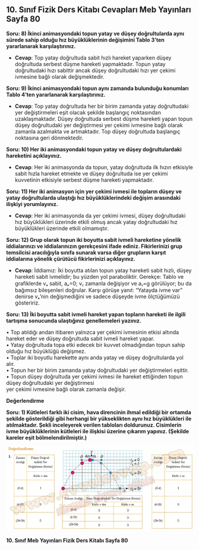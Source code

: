 ## 10. Sınıf Fizik Ders Kitabı Cevapları Meb Yayınları Sayfa 80

**Soru: 8) İkinci animasyondaki topun yatay ve düşey doğrultularda aynı sürede sahip olduğu hız büyüklüklerinin değişimini Tablo 3’ten yararlanarak karşılaştırınız.**

* **Cevap**: Top yatay doğrultuda sabit hızlı hareket yaparken düşey doğrultuda serbest düşme hareketi yapmaktadır. Topun yatay doğrultudaki hızı sabittir ancak düşey doğrultudaki hızı yer çekimi ivmesine bağlı olarak değişmektedir.

**Soru: 9) İkinci animasyondaki topun aynı zamanda bulunduğu konumları Tablo 4’ten yararlanarak karşılaştırınız.**

* **Cevap**: Top yatay doğrultuda her bir birim zamanda yatay doğrultudaki yer değiştirmeleri eşit olacak şekilde başlangıç noktasından uzaklaşmaktadır. Düşey doğrultuda serbest düşme hareketi yapan topun düşey doğrultudaki yer değiştirmesi yer çekimi ivmesine bağlı olarak zamanla azalmakta ve artmaktadır. Top düşey doğrultuda başlangıç noktasına geri dönmektedir.

**Soru: 10) Her iki animasyondaki topun yatay ve düşey doğrultulardaki hareketini açıklayınız.**

* **Cevap**: Her iki animasyonda da topun, yatay doğrultuda ilk hızın etkisiyle sabit hızla hareket etmekte ve düşey doğrultuda ise yer çekimi kuvvetinin etkisiyle serbest düşme hareketi yapmaktadır.

**Soru: 11) Her iki animasyon için yer çekimi ivmesi ile topların düşey ve yatay doğrultularda ulaştığı hız büyüklüklerindeki değişim arasındaki ilişkiyi yorumlayınız.**

* **Cevap**: Her iki animasyonda da yer çekimi ivmesi, düşey doğrultudaki hız büyüklükleri üzerinde etkili olmuş ancak yatay doğrultudaki hız büyüklükleri üzerinde etkili olmamıştır.

**Soru: 12) Grup olarak topun iki boyutta sabit ivmeli hareketine yönelik iddialarınızı ve iddialarınızın gerekçesini ifade ediniz. Fikirlerinizi grup temsilcisi aracılığıyla sınıfa sunarak varsa diğer grupların karşıt iddialarına yönelik çürütücü fikirlerinizi açıklayınız.**

* **Cevap**: İddiamız: İki boyutta atılan topun yatay hareketi sabit hızlı, düşey hareketi sabit ivmelidir; bu yüzden yol paraboliktir. Gerekçe: Tablo ve grafiklerde vₓ sabit, aₓ=0; vᵧ zamanla değişiyor ve aᵧ=g görülüyor; bu da bağımsız bileşenleri doğrular. Karşı görüşe yanıt: “Yatayda ivme var” denirse vₓ’nin değişmediğini ve sadece düşeyde ivme ölçtüğümüzü gösteririz.

**Soru: 13) İki boyutta sabit ivmeli hareket yapan topların hareketi ile ilgili tartışma sonucunda ulaştığınız genellemeleri yazınız.**

• Top atıldığı andan itibaren yalnızca yer çekimi ivmesinin etkisi altında hareket eder ve düşey doğrultuda sabit ivmeli hareket yapar.  
 • Yatay doğrultuda topa etki edecek bir kuvvet olmadığından topun sahip olduğu hız büyüklüğü değişmez.  
 • Toplar iki boyutlu harekette aynı anda yatay ve düşey doğrultularda yol alır.  
 • Topun her bir birim zamanda yatay doğrultudaki yer değiştirmeleri eşittir.  
 • Topun düşey doğrultuda yer çekimi ivmesi ile hareket ettiğinden topun düşey doğrultudaki yer değiştirmesi  
 yer çekimi ivmesine bağlı olarak zamanla değişir.

**Değerlendirme**

**Soru: 1) Kütleleri farklı iki cisim, hava direncinin ihmal edildiği bir ortamda şekilde gösterildiği gibi herhangi bir yükseklikten aynı hız büyüklükleri ile atılmaktadır. Şekli inceleyerek verilen tabloları doldurunuz. Cisimlerin ivme büyüklüklerinin kütleleri ile ilişkisi üzerine çıkarım yapınız. (Şekilde kareler eşit bölmelendirilmiştir.)**

![](./image1.webp)

**10. Sınıf Meb Yayınları Fizik Ders Kitabı Sayfa 80**
